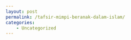 ```yaml
---
layout: post
permalink: /tafsir-mimpi-beranak-dalam-islam/
categories:
    - Uncategorized
---
```


